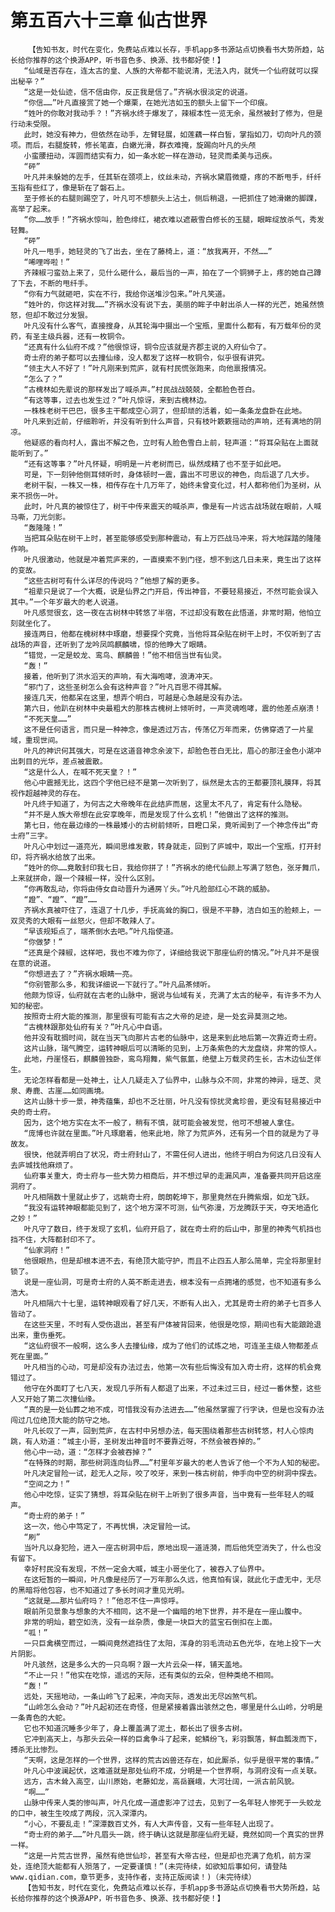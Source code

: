 # 第五百六十三章 仙古世界
        【告知书友，时代在变化，免费站点难以长存，手机app多书源站点切换看书大势所趋，站长给你推荐的这个换源APP，听书音色多、换源、找书都好使！】
       “仙域是否存在，连太古的皇、人族的大帝都不能说清，无法入内，就凭一个仙府就可以探出秘辛？”
       “这是一处仙迹，信不信由你，反正我是信了。”齐祸水很淡定的说道。
       “你信……”叶凡直接赏了她一个爆栗，在她光洁如玉的额头上留下一个印痕。
       “姓叶的你敢对我动手？！”齐祸水终于爆发了，辣椒本性一览无余，虽然被封了修为，但是行动未受限。
       此时，她没有神力，但依然在动手，左臂轻展，如莲藕一样白皙，掌指如刀，切向叶凡的颈项。而后，右腿旋转，修长笔直，白嫩光滑，群衣难掩，旋踢向叶凡的头颅
       小蛮腰扭动，浑圆而结实有力，如一条水蛇一样在游动，轻灵而柔美与迅疾。
       “砰”
       叶凡并未躲她的左手，任其斩在颈项上，纹丝未动，齐祸水黛眉微蹙，疼的不断甩手，纤纤玉指有些红了，像是斩在了磐石上。
       至于修长的右腿则踢空了，叶凡可不想额头上沾土，侧后稍退，一把抓住了她滑嫩的脚踝，高举了起来。
       “你……放手！”齐祸水惊叫，脸色绯红，裙衣难以遮蔽雪白修长的玉腿，眼眸绽放杀气，秀发轻舞。
       “砰”
       叶凡一甩手，她轻灵的飞了出去，坐在了藤椅上，道：“放我离开，不然……”
       “唏哩哗啦！”
       齐辣椒刁蛮劲上来了，见什么砸什么，最后当的一声，拍在了一个铜狮子上，疼的她自己蹲了下去，不断的甩纤手。
       “你有力气就砸吧，实在不行，我给你送堆沙包来。”叶凡笑道。
       “姓叶的，你这样对我……”齐祸水没有说下去，美丽的眸子中射出杀人一样的光芒，她虽然愤怒，但却不敢过分发狠。
       叶凡没有什么客气，直接搜身，从其轮海中摄出一个宝瓶，里面什么都有，有万载年份的灵药，有圣主级兵器，还有一枚铜令。
       “还真有什么仙府不成？”他很惊讶，铜令应该就是齐郡主说的入府仙令了。
       奇士府的弟子都可以去撞仙缘，没人都发了这样一枚铜令，似乎很有讲究。
       “领主大人不好了！”叶凡刚来到荒庐，就有村民慌张跑来，向他禀报情况。
       “怎么了？”
       “古槐林如先辈说的那样发出了喊杀声。”村民战战兢兢，全都脸色苍白。
       “有这等事，过去也发生过？”叶凡惊讶，来到古槐林边。
       一株株老树干巴巴，很多主干都成空心洞了，但却顽的活着，如一条条龙盘卧在此地。
       叶凡来到近前，仔细聆听，并没有听到什么声音，只有枝叶簌簌摇动的声响，还有满地的阴凉。
       他疑惑的看向村人，露出不解之色，立时有人脸色雪白上前，轻声道：“将耳朵贴在上面就能听到了。”
       “还有这等事？”叶凡怀疑，明明是一片老树而已，纵然成精了也不至于如此吧。
       可是，下一刻钟他侧耳倾听时，身体顿时一震，露出不可思议的神色，向后退了几大步。
       老树干裂，一株又一株，相传存在十几万年了，始终未曾变化过，村人都称他们为圣树，从来不损伤一叶。
       此时，叶凡真的被惊住了，树干中传来震天的喊杀声，像是有一片远古战场就在眼前，人喊马嘶，刀光剑影。
       “轰隆隆！”
       当把耳朵贴在树干上时，甚至能够感受到那种震动，有上万匹战马冲来，将大地踩踏的隆隆作响。
       叶凡很激动，他就是冲着荒庐来的，一直摸索不到门径，想不到这几日未来，竟生出了这样的变故。
       “这些古树可有什么详尽的传说吗？”他想了解的更多。
       “祖辈只是说了一个大概，说是仙界之门开启，传出神音，不要轻易接近，不然可能会误入其中。”一个年岁最大的老人说道。
       叶凡感觉很玄，这一夜在古树林中转悠了半宿，不过却没有敢在此悟道，非常时期，他怕立刻就坐化了。
       接连两日，他都在槐树林中琢磨，想要探个究竟，当他将耳朵贴在树干上时，不仅听到了古战场的声音，还听到了龙吟凤鸣麒麟啸，惊的他睁大了眼睛。
       “错觉，一定是蛟龙、鸾鸟、麒麟兽！”他不相信当世有仙灵。
       “轰！”
       接着，他听到了洪水滔天的声响，有大海咆哮，浪涛冲天。
       “邪门了，这些圣树怎么会有这种声音？”叶凡百思不得其解。
       接连几天，他都呆在这里，想弄个明白，可越是心急越是没有办法。
       第六日，他趴在树林中央最粗大的那株古槐树上倾听时，一声灵魂咆哮，震的他差点崩溃！
       “不死天皇……”
       这不是任何语言，而只是一种神念，像是透过万古，传荡亿万年而来，仿佛穿透了一片星域，重现世间。
       叶凡的神识何其强大，可是在这道音神念余波下，却脸色苍白无比，眉心的那汪金色小湖冲出刺目的光华，差点被震散。
       “这是什么人，在喊不死天皇？！”
       他心中震撼无比，这四个字他已经不是第一次听到了，纵然是太古的王都要顶礼膜拜，将其视作超越神灵的存在。
       叶凡终于知道了，为何古之大帝晚年在此结庐而居，这里太不凡了，肯定有什么隐秘。
       “并不是人族大帝想在此安享晚年，而是发现了什么玄机！”他做出了这样的推测。
       第七日，他在最边缘的一株最矮小的古树前倾听，目瞪口呆，竟听闻到了一个神念传出“奇士府”三字。
       叶凡心中划过一道亮光，瞬间思维发散，转身就走，回到了庐城中，取出一个宝瓶，打开封印，将齐祸水给放了出来。
       “姓叶的你……竟敢封印我七日，我给你拼了！”齐祸水的绝代仙颜上写满了怒色，张牙舞爪，上来就拼命，跟一个辣椒一样，没什么区别。
       “你再敢乱动，你将由侍女自动晋升为通房丫头。”叶凡脸部红心不跳的威胁。
       “蹬”、“蹬”、“蹬”……
       齐祸水真被吓住了，连退了十几步，手抚高耸的胸口，很是不平静，洁白如玉的脸颊上，一双灵秀的大眼有一丝怒火，但却不敢辣人了。
       “早该规矩点了，端茶倒水去吧。”叶凡指使道。
       “你做梦！”
       “还真是个辣椒，这样吧，我也不难为你了，详细给我说下那座仙府的情况。”叶凡并不是很在意的说道。
       “你想进去了？”齐祸水眼睛一亮。
       “你别管那么多，和我详细说一下就行了。”叶凡品茶倾听。
       他颇为惊讶，仙府就在古老的山脉中，据说与仙域有关，充满了太古的秘辛，有许多不为人知的秘密。
       按照奇士府大能的推测，那里很有可能有古之大帝的足迹，是一处玄异莫测之地。
       “古槐林跟那处仙府有关？”叶凡心中自语。
       他并没有耽搁时间，就在当天飞向那片古老的仙脉中，这是来到此地后第一次靠近奇士府。
       这片山脉，瑞气腾空，运转神眼后可以清晰的见到，上万条紫色的大龙盘绕，非常的惊人。
       此地，丹崖怪石，麒麟兽独卧，鸾鸟翔舞，紫气氤氲，绝壁上万载灵药生长，古木边仙芝伴生。
       无论怎样看都是一处神土，让人几疑走入了仙界中，山脉与众不同，非常的神异，瑶芝、灵泉、寿鹿、古崖……如同画境。
       这片山脉十步一景，神秀蕴集，却也不乏壮丽，叶凡没有惊扰灵禽珍兽，更没有轻易接近中央的奇士府。
       因为，这个地方实在太不一般了，稍有不慎，就可能会被发觉，他可不想被人拿住。
       “庞博也许就在里面。”叶凡琢磨着，他来此地，除了为荒庐外，还有另一个目的就是为了寻故友。
       很快，他就弄明白了状况，奇士府封山了，不需任何人进出，他终于明白为何这几日没有人去庐城找他麻烦了。
       仙府事关重大，奇士府与一些大势力相商后，并不想过早的走漏风声，准备要共同开启这座洞府了。
       叶凡相隔数十里就止步了，远眺奇士府，朗朗乾坤下，那里竟然在升腾紫烟，如龙飞跃。
       “我没有运转神眼都能见到了，这个地方深不可测，仙气弥漫，万龙腾跃于天，夺天地造化之妙！”
       叶凡守了数日，终于发现了玄机，仙府开启了，就在奇士府的后山中，那里的神秀气机挡也挡不住，大阵都封印不了。
       “仙家洞府！”
       他很眼热，但是却根本进不去，有绝顶大能守护，而且不止四五人那么简单，完全将那里封锁了。
       说是一座仙洞，可是奇士府的人英不断走进去，根本没有一点拥堵的感觉，也不知道有多么浩大。
       叶凡相隔六十七里，运转神眼观看了好几天，不断有人出入，尤其是奇士府的弟子七百多人皆动了。
       在这些天里，不时有人受伤退出，甚至有尸体被背回来，他很是吃惊，期间也有大能踉跄退出来，重伤垂死。
       “这仙府很不一般啊，这么多人去撞仙缘，成为了他们的试炼之地，可连圣主级人物都差点死在里面。”
       叶凡相当的心动，可是却没有办法过去，他第一次有些后悔没有加入奇士府，这样的机会竟错过了。
       他守在外面盯了七八天，发现几乎所有人都退了出来，不过未过三日，经过一番休整，这些人又开始了第二次撞仙缘。
       “真的是一处仙葬之地不成，可惜我没有办法进去……”他虽然掌握了行字诀，但是也没有办法闯过几位绝顶大能的防守之地。
       叶凡长叹了一声，回到荒庐，在古村中另想办法，每天围绕着那些古树转悠，村人心惊肉跳，有人劝道：“城主小哥，圣树发出神音时不要靠近呀，不然会被吞掉的。”
       他心中一动，道：“怎样才会被吞掉？”
       “在特殊的时期，那些树洞连向仙界……”村里年岁最大的老人告诉了他一个不为人知的秘密。
       叶凡决定冒险一试，趁无人之际，咬了咬牙，来到一株古树前，伸手向中空的树洞中探去。
       “空间之力！”
       他心中吃惊，证实了猜想，将耳朵贴在树干上听到了很多声音，当中竟有一些年轻人的喊声。
       “奇士府的弟子！”
       这一次，他心中笃定了，不再忧惧，决定冒险一试。
       “刷”
       当叶凡以身犯险，进入一座古树洞中后，原地出现一道涟漪，而后他凭空消失了，什么也没有留下。
       幸好村民没有发现，不然一定会大喊，城主小哥坐化了，被吞入了仙界中。
       在这短暂的一瞬间，叶凡像是经历了一万年那么久远，他真怕有误，就此化于虚无中，无尽的黑暗将他包容，也不知道过了多长时间才重见光明。
       “这就是……那片仙府吗？！”他忍不住一声惊呼。
       眼前所见景象与想象的大不相同，这不是一个幽暗的地下世界，并不是在一座山腹中。
       非常的明灿，碧空如洗，没有一丝杂质，像是一块巨大的蓝宝石倒扣在上面。
       “呱！”
       一只巨禽横空而过，一瞬间竟然遮挡住了太阳，浑身的羽毛流动五色光华，在地上投下一大片阴影。
       叶凡骇然，这是多么大的一只鸟啊？跟一大片云朵一样，铺天盖地。
       “不止一只！”他实在吃惊，遥远的天际，还有类似的云朵，但种类绝不相同。
       “轰！”
       远处，天摇地动，一条山岭飞了起来，冲向天际，透发出无尽凶煞气机。
       “山岭怎么会动？”叶凡起初还在奇怪，但是紧接着露出骇然之色，哪里是什么山岭，分明是一条青色的大蛇。
       它也不知道沉睡多少年了，身上覆盖满了泥土，都长出了很多古树。
       它冲到高天上，与那头云朵一样的巨禽争斗了起来，蛇鳞纷飞，彩羽飘落，鲜血瓢泼而下，搏杀无比惨烈。
       “天啊，这是怎样的一个世界，这样的荒古凶兽还存在，如此厮杀，似乎是很平常的事情。”
       叶凡心中波澜起伏，这难道就是那处仙府不成，分明是一个世界啊，与洞府没有一点关联。
       远方，古木耸入高空，山川原始，老藤如龙，高岳巍峨，大河壮阔，一派古前风貌。
       “啊……”
       山脉中传来人类的惨叫声，叶凡化成一道虚影冲了过去，见到了一名年轻人惨死于一头蛟龙的口中，被生生咬成了两段，沉入深潭内。
       “小心，不要乱走！”深潭数百丈外，有人大声传音，又有一些年轻人出现了。
       “奇士府的弟子……”叶凡眉头一跳，终于确认这就是那座仙府无疑，竟然如同一个真实的世界一样。
       “这是一片荒古世界，虽然有绝世仙珍，甚至有大帝古经，但是却也充满了危机，前方深处，连绝顶大能都有人殒落了，一定要谨慎！”(未完待续，如欲知后事如何，请登陆www.qidian.com，章节更多，支持作者，支持正版阅读！)（未完待续）
       【告知书友，时代在变化，免费站点难以长存，手机app多书源站点切换看书大势所趋，站长给你推荐的这个换源APP，听书音色多、换源、找书都好使！】